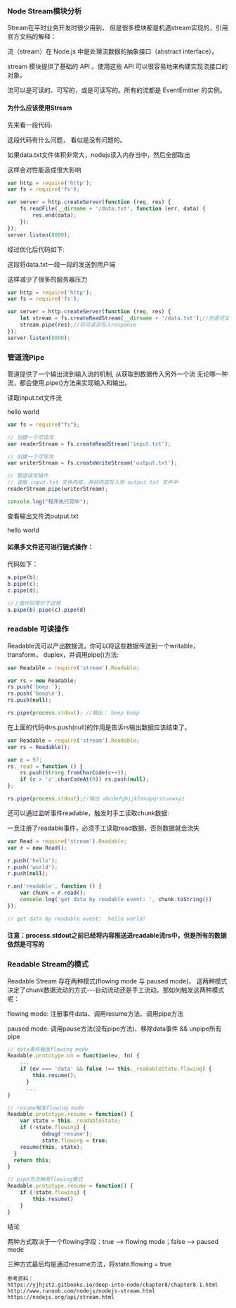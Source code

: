 ### Node Stream模块分析


Stream在平时业务开发时很少用到， 但是很多模块都是机遇stream实现的，引用官方文档的解释：

流（stream）在 Node.js 中是处理流数据的抽象接口（abstract interface）。

stream 模块提供了基础的 API 。使用这些 API 可以很容易地来构建实现流接口的对象。

流可以是可读的、可写的，或是可读写的。所有的流都是 EventEmitter 的实例。



#### 为什么应该使用Stream

先来看一段代码:

这段代码有什么问题， 看似是没有问题的。

如果data.txt文件体积非常大，nodejs读入内存当中，然后全部取出

这样会对性能造成很大影响

```js
var http = require('http');
var fs = require('fs');

var server = http.createServer(function (req, res) {
    fs.readFile(__dirname + '/data.txt', function (err, data) {
        res.end(data);
    });
});
server.listen(8000);
```


经过优化后代码如下:

这段将data.txt一段一段的发送到用户端

这样减少了很多的服务器压力

```js
var http = require('http');
var fs = require('fs');

var server = http.createServer(function (req, res) {
    let stream = fs.createReadStream(__dirname + '/data.txt');//创造可读流
    stream.pipe(res);//将可读流写入response
});
server.listen(8000);
```


### 管道流Pipe
管道提供了一个输出流到输入流的机制, 从获取到数据传入另外一个流
无论哪一种流，都会使用.pipe()方法来实现输入和输出。

读取input.txt文件流 

hello world 

```js
var fs = require("fs");

// 创建一个可读流
var readerStream = fs.createReadStream('input.txt');

// 创建一个可写流
var writerStream = fs.createWriteStream('output.txt');

// 管道读写操作
// 读取 input.txt 文件内容，并将内容写入到 output.txt 文件中
readerStream.pipe(writerStream);

console.log("程序执行完毕");
```
查看输出文件流output.txt

hello world



#### 如果多文件还可进行链式操作：

代码如下：
```js
a.pipe(b);
b.pipe(c);
c.pipe(d);

//上面代码等价于这样
a.pipe(b).pipe(c).pipe(d)
```

### readable 可读操作
Readable流可以产出数据流，你可以将这些数据传送到一个writable，transform， duplex，并调用pipe()方法:

```js
var Readable = require('stream').Readable;

var rs = new Readable;
rs.push('beep ');
rs.push('boop\n');
rs.push(null);

rs.pipe(process.stdout); //输出： beep boop
```
在上面的代码中rs.push(null)的作用是告诉rs输出数据应该结束了。


```js
var Readable = require('stream').Readable;
var rs = Readable();

var c = 97;
rs._read = function () {
    rs.push(String.fromCharCode(c++));
    if (c > 'z'.charCodeAt(0)) rs.push(null);
};

rs.pipe(process.stdout);//输出 abcdefghijklmnopqrstuvwxyz
```

还可以通过监听事件readable，触发时手工读取chunk数据:

一旦注册了readable事件，必须手工读取read数据，否则数据就会流失

```js
var Read = require('stream').Readable;
var r = new Read();

r.push('hello');
r.push('world');
r.push(null);

r.on('readable', function () {
    var chunk = r.read();
    console.log('get data by readable event: ', chunk.toString())
});

// get data by readable event:  hello world!
```
#### 注意：process.stdout之前已经将内容推送进readable流rs中，但是所有的数据依然是可写的

### Readable Stream的模式

Readable Stream 存在两种模式(flowing mode 与 paused mode)，
这两种模式决定了chunk数据流动的方式---自动流动还是手工流动。那如何触发这两种模式呢：

flowing mode: 注册事件data、调用resume方法、调用pipe方法

paused mode: 调用pause方法(没有pipe方法)、移除data事件 && unpipe所有pipe
```js
// data事件触发flowing mode
Readable.prototype.on = function(ev, fn) {
    ...
    if (ev === 'data' && false !== this._readableState.flowing) {
        this.resume();
      }
      ...
}

// resume触发flowing mode
Readable.prototype.resume = function() {
    var state = this._readableState;
    if (!state.flowing) {
           debug('resume');
           state.flowing = true;
    resume(this, state);
  }
  return this;
}

// pipe方法触发flowing模式
Readable.prototype.resume = function() {
    if (!state.flowing) {
        this.resume()
    }
}
```
结论

两种方式取决于一个flowing字段：true --> flowing mode；false --> paused mode

三种方式最后均是通过resume方法，将state.flowing = true

```
参考资料：
https://yjhjstz.gitbooks.io/deep-into-node/chapter8/chapter8-1.html
http://www.runoob.com/nodejs/nodejs-stream.html
https://nodejs.org/api/stream.html
```
